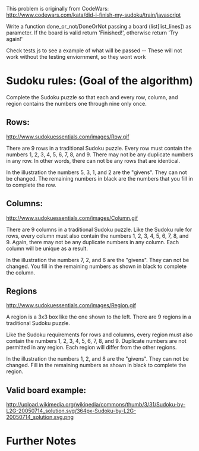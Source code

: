 This problem is originally from CodeWars: http://www.codewars.com/kata/did-i-finish-my-sudoku/train/javascript

Write a function done_or_not/DoneOrNot passing a board (list[list_lines]) as parameter. If the board is valid return 'Finished!', otherwise return 'Try again!'

Check tests.js to see a example of what will be passed
 -- These will not work without the testing enviornment, so they wont work

# Sudoku rules: (Goal of the algorithm)

Complete the Sudoku puzzle so that each and every row, column, and region contains the numbers one through nine only once.

## Rows:

http://www.sudokuessentials.com/images/Row.gif

There are 9 rows in a traditional Sudoku puzzle. Every row must contain the numbers 1, 2, 3, 4, 5, 6, 7, 8, and 9. There may not be any duplicate numbers in any row. In other words, there can not be any rows that are identical.

In the illustration the numbers 5, 3, 1, and 2 are the "givens". They can not be changed. The remaining numbers in black are the numbers that you fill in to complete the row.

## Columns:

http://www.sudokuessentials.com/images/Column.gif

There are 9 columns in a traditional Sudoku puzzle. Like the Sudoku rule for rows, every column must also contain the numbers 1, 2, 3, 4, 5, 6, 7, 8, and 9. Again, there may not be any duplicate numbers in any column. Each column will be unique as a result.

In the illustration the numbers 7, 2, and 6 are the "givens". They can not be changed. You fill in the remaining numbers as shown in black to complete the column.

## Regions

http://www.sudokuessentials.com/images/Region.gif

A region is a 3x3 box like the one shown to the left. There are 9 regions in a traditional Sudoku puzzle.

Like the Sudoku requirements for rows and columns, every region must also contain the numbers 1, 2, 3, 4, 5, 6, 7, 8, and 9. Duplicate numbers are not permitted in any region. Each region will differ from the other regions.

In the illustration the numbers 1, 2, and 8 are the "givens". They can not be changed. Fill in the remaining numbers as shown in black to complete the region.

## Valid board example:

http://upload.wikimedia.org/wikipedia/commons/thumb/3/31/Sudoku-by-L2G-20050714_solution.svg/364px-Sudoku-by-L2G-20050714_solution.svg.png

# Further Notes
